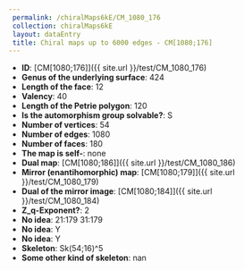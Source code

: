 ```yaml
--- 
 permalink: /chiralMaps6kE/CM_1080_176 
 collection: chiralMaps6kE
 layout: dataEntry
 title: Chiral maps up to 6000 edges - CM[1080;176]
---
```


- **ID**: [CM[1080;176]]({{ site.url }}/test/CM_1080_176)
- **Genus of the underlying surface**: 424
- **Length of the face**: 12
- **Valency**: 40
- **Length of the Petrie polygon**: 120
- **Is the automorphism group solvable?**: S
- **Number of vertices**: 54
- **Number of edges**: 1080
- **Number of faces**: 180
- **The map is self-**: none
- **Dual map**: [CM[1080;186]]({{ site.url }}/test/CM_1080_186)
- **Mirror (enantihomorphic) map**: [CM[1080;179]]({{ site.url }}/test/CM_1080_179)
- **Dual of the mirror image**: [CM[1080;184]]({{ site.url }}/test/CM_1080_184)
- **Z_q-Exponent?**: 2
- **No idea**:  21:179 31:179
- **No idea**: Y
- **No idea**: Y
- **Skeleton**: Sk(54;16)^5
- **Some other kind of skeleton**: nan

